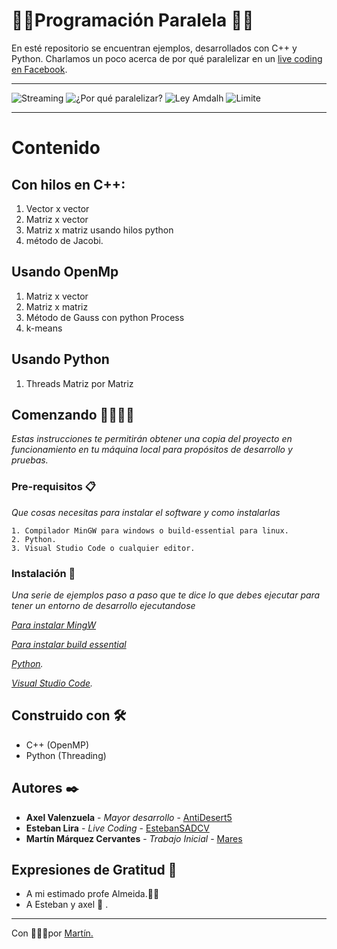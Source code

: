 # 👨‍💻Programación Paralela 👨‍💻

En esté repositorio se encuentran ejemplos, desarrollados con C++ y Python. Charlamos un poco acerca de por qué paralelizar en un [live coding en Facebook](https://www.facebook.com/watch/?v=586439338709775).
***
![Streaming](https://upload.elifedrive.com:8443/storage-api/0/photos/shared_albums/1NabNtTJU3qBwlUUziIa6y_f/items/5f2ee7d0662ffbfa6ddf1edc/previews/3iiu3vju7vgwhnas4wolsp5zkq/preview?jwt=eyJhbGciOiJIUzI1NiIsInR5cCI6IkpXVCJ9.eyJwcmluY2lwYWxzIjpbInBob3Rvc19pdGVtXzVmMmVlN2QwNjYyZmZiZmE2ZGRmMWVkY19yZWFkZXIiXSwiZXhwIjoxNjA0NjIwODAwfQ.-eZKNJhUYZVLfOYgW9c3Xi1GIpH36uYEDeH1oXYPH64&bk=3iiu3vju7v)
![¿Por qué paralelizar?](https://upload.elifedrive.com:8443/storage-api/0/photos/shared_albums/YJNXfK08gXHfIL-z6M9F86LM/items/5f2ee85b662ffbfa6ddf1f92/previews/7rhd7mjke5fe5hsrqk5vehfsei/preview?jwt=eyJhbGciOiJIUzI1NiIsInR5cCI6IkpXVCJ9.eyJwcmluY2lwYWxzIjpbInBob3Rvc19pdGVtXzVmMmVlODViNjYyZmZiZmE2ZGRmMWY5Ml9yZWFkZXIiXSwiZXhwIjoxNjA0NjIwODAwfQ.ImOZCTjU5IV3g4LSnohCx2PfFGNDvm4tj9jjs5B77tM&bk=7rhd7mjke5)
![Ley Amdalh](https://upload.elifedrive.com:8443/storage-api/0/photos/shared_albums/DjoxvMgU98KHw4n5uEVwUeHd/items/5f2ee864662ffbfa6ddf1f9e/previews/a6sxejypsrepnlqvc6yxo34bsi/preview?jwt=eyJhbGciOiJIUzI1NiIsInR5cCI6IkpXVCJ9.eyJwcmluY2lwYWxzIjpbInBob3Rvc19pdGVtXzVmMmVlODY0NjYyZmZiZmE2ZGRmMWY5ZV9yZWFkZXIiXSwiZXhwIjoxNjA0NjIwODAwfQ.U8lhDTY0iIIaMNiiyQvBk-uze8e83RRIBXJqUrMMCV8&bk=a6sxejypsr)
![Limite](https://upload.elifedrive.com:8443/storage-api/0/photos/shared_albums/8WK1ybEXsHTv9x6Vq1waS8xx/items/5f2eeb02662ffbfa6ddf1fd0/previews/u6cpxqvbhzcwdau2z3eioqe5xu/preview?jwt=eyJhbGciOiJIUzI1NiIsInR5cCI6IkpXVCJ9.eyJwcmluY2lwYWxzIjpbInBob3Rvc19pdGVtXzVmMmVlYjAyNjYyZmZiZmE2ZGRmMWZkMF9yZWFkZXIiXSwiZXhwIjoxNjA0NjIwODAwfQ.F5YXN8BShzDGxNpJEJewkRs1H9Pk2TM4LEFPcrq0_vg&bk=u6cpxqvbhz)
***
# Contenido
## Con hilos en C++:

1. Vector x vector
2. Matriz x vector
3. Matriz x matriz usando hilos python
4. método de Jacobi.
## Usando OpenMp
1. Matriz x vector
2. Matriz x matriz
3. Método de Gauss con python Process
4. k-means

## Usando Python
1. Threads Matriz por Matriz

## Comenzando 🚀👨‍💻🚀

_Estas instrucciones te permitirán obtener una copia del proyecto en funcionamiento en tu máquina local para propósitos de desarrollo y pruebas._

### Pre-requisitos 📋

_Que cosas necesitas para instalar el software y como instalarlas_

```
1. Compilador MinGW para windows o build-essential para linux.
2. Python.
3. Visual Studio Code o cualquier editor.
```

### Instalación 🔧

_Una serie de ejemplos paso a paso que te dice lo que debes ejecutar para tener un entorno de desarrollo ejecutandose_

_[Para instalar MingW](https://platzi.com/tutoriales/1469-algoritmos/1901-como-instalar-gcc-para-compilar-programas-en-c-desde-la-consola-en-windows/)_

_[Para instalar build essential](https://www.ochobitshacenunbyte.com/2014/12/10/que-es-y-como-se-instala-build-essentials/)_

_[Python](https://www.python.org/downloads/)._

_[Visual Studio Code](https://code.visualstudio.com/?wt.mc_id=DX_841432)._

## Construido con 🛠️
* C++ (OpenMP)
* Python (Threading)

## Autores ✒️
* **Axel Valenzuela** - *Mayor desarrollo* - [AntiDesert5
](https://github.com/AntiDesert5)
* **Esteban Lira** - *Live Coding* - [EstebanSADCV
](https://github.com/EstebanSADCV)
* **Martín Márquez Cervantes** - *Trabajo Inicial* - [Mares](https://github.com/MarqCervMartin)



## Expresiones de Gratitud 🎁

* A mi estimado profe Almeida.👨‍🏫
* A Esteban y axel 🍺 .

---
Con 💚🐴💚por [Martín.](https://github.com/MarqCervMartin)
